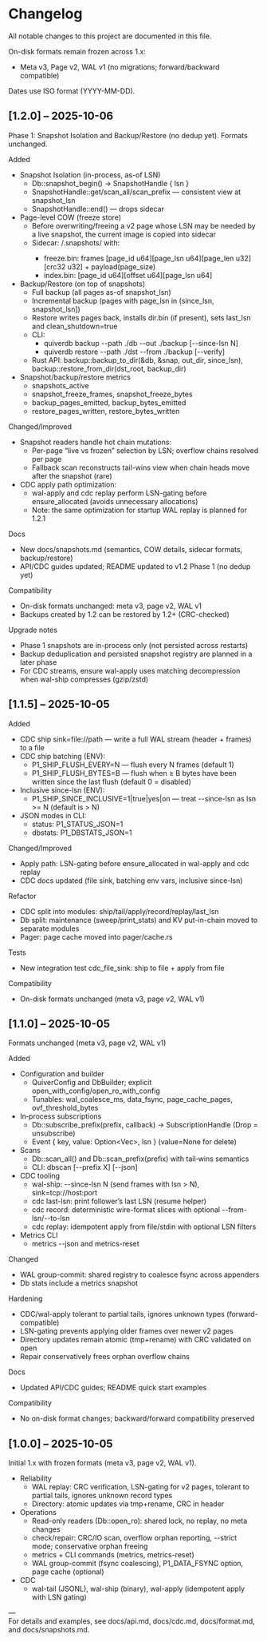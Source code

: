 # Changelog

All notable changes to this project are documented in this file.

On-disk formats remain frozen across 1.x:
- Meta v3, Page v2, WAL v1 (no migrations; forward/backward compatible)

Dates use ISO format (YYYY-MM-DD).


## [1.2.0] – 2025-10-06

Phase 1: Snapshot Isolation and Backup/Restore (no dedup yet). Formats unchanged.

Added
- Snapshot Isolation (in-process, as-of LSN)
  - Db::snapshot_begin() -> SnapshotHandle { lsn }
  - SnapshotHandle::get/scan_all/scan_prefix — consistent view at snapshot_lsn
  - SnapshotHandle::end() — drops sidecar
- Page-level COW (freeze store)
  - Before overwriting/freeing a v2 page whose LSN may be needed by a live snapshot, the current image is copied into sidecar
  - Sidecar: <root>/.snapshots/<id> with:
    - freeze.bin: frames [page_id u64][page_lsn u64][page_len u32][crc32 u32] + payload(page_size)
    - index.bin: [page_id u64][offset u64][page_lsn u64]
- Backup/Restore (on top of snapshots)
  - Full backup (all pages as-of snapshot_lsn)
  - Incremental backup (pages with page_lsn in (since_lsn, snapshot_lsn])
  - Restore writes pages back, installs dir.bin (if present), sets last_lsn and clean_shutdown=true
  - CLI:
    - quiverdb backup --path ./db --out ./backup [--since-lsn N]
    - quiverdb restore --path ./dst --from ./backup [--verify]
  - Rust API: backup::backup_to_dir(&db, &snap, out_dir, since_lsn), backup::restore_from_dir(dst_root, backup_dir)
- Snapshot/backup/restore metrics
  - snapshots_active
  - snapshot_freeze_frames, snapshot_freeze_bytes
  - backup_pages_emitted, backup_bytes_emitted
  - restore_pages_written, restore_bytes_written

Changed/Improved
- Snapshot readers handle hot chain mutations:
  - Per-page “live vs frozen” selection by LSN; overflow chains resolved per page
  - Fallback scan reconstructs tail-wins view when chain heads move after the snapshot (rare)
- CDC apply path optimization:
  - wal-apply and cdc replay perform LSN-gating before ensure_allocated (avoids unnecessary allocations)
  - Note: the same optimization for startup WAL replay is planned for 1.2.1

Docs
- New docs/snapshots.md (semantics, COW details, sidecar formats, backup/restore)
- API/CDC guides updated; README updated to v1.2 Phase 1 (no dedup yet)

Compatibility
- On-disk formats unchanged: meta v3, page v2, WAL v1
- Backups created by 1.2 can be restored by 1.2+ (CRC-checked)

Upgrade notes
- Phase 1 snapshots are in-process only (not persisted across restarts)
- Backup deduplication and persisted snapshot registry are planned in a later phase
- For CDC streams, ensure wal-apply uses matching decompression when wal-ship compresses (gzip/zstd)


## [1.1.5] – 2025-10-05

Added
- CDC ship sink=file://path — write a full WAL stream (header + frames) to a file
- CDC ship batching (ENV):
  - P1_SHIP_FLUSH_EVERY=N — flush every N frames (default 1)
  - P1_SHIP_FLUSH_BYTES=B — flush when ≥ B bytes have been written since the last flush (default 0 = disabled)
- Inclusive since-lsn (ENV):
  - P1_SHIP_SINCE_INCLUSIVE=1|true|yes|on — treat --since-lsn as lsn >= N (default is > N)
- JSON modes in CLI:
  - status: P1_STATUS_JSON=1
  - dbstats: P1_DBSTATS_JSON=1

Changed/Improved
- Apply path: LSN-gating before ensure_allocated in wal-apply and cdc replay
- CDC docs updated (file sink, batching env vars, inclusive since-lsn)

Refactor
- CDC split into modules: ship/tail/apply/record/replay/last_lsn
- Db split: maintenance (sweep/print_stats) and KV put-in-chain moved to separate modules
- Pager: page cache moved into pager/cache.rs

Tests
- New integration test cdc_file_sink: ship to file + apply from file

Compatibility
- On-disk formats unchanged (meta v3, page v2, WAL v1)


## [1.1.0] – 2025-10-05

Formats unchanged (meta v3, page v2, WAL v1)

Added
- Configuration and builder
  - QuiverConfig and DbBuilder; explicit open_with_config/open_ro_with_config
  - Tunables: wal_coalesce_ms, data_fsync, page_cache_pages, ovf_threshold_bytes
- In‑process subscriptions
  - Db::subscribe_prefix(prefix, callback) → SubscriptionHandle (Drop = unsubscribe)
  - Event { key, value: Option<Vec<u8>>, lsn } (value=None for delete)
- Scans
  - Db::scan_all() and Db::scan_prefix(prefix) with tail‑wins semantics
  - CLI: dbscan [--prefix X] [--json]
- CDC tooling
  - wal-ship: --since-lsn N (send frames with lsn > N), sink=tcp://host:port
  - cdc last-lsn: print follower’s last LSN (resume helper)
  - cdc record: deterministic wire-format slices with optional --from-lsn/--to-lsn
  - cdc replay: idempotent apply from file/stdin with optional LSN filters
- Metrics CLI
  - metrics --json and metrics-reset

Changed
- WAL group-commit: shared registry to coalesce fsync across appenders
- Db stats include a metrics snapshot

Hardening
- CDC/wal-apply tolerant to partial tails, ignores unknown types (forward-compatible)
- LSN-gating prevents applying older frames over newer v2 pages
- Directory updates remain atomic (tmp+rename) with CRC validated on open
- Repair conservatively frees orphan overflow chains

Docs
- Updated API/CDC guides; README quick start examples

Compatibility
- No on-disk format changes; backward/forward compatibility preserved


## [1.0.0] – 2025-10-05

Initial 1.x with frozen formats (meta v3, page v2, WAL v1).

- Reliability
  - WAL replay: CRC verification, LSN-gating for v2 pages, tolerant to partial tails, ignores unknown record types
  - Directory: atomic updates via tmp+rename, CRC in header
- Operations
  - Read-only readers (Db::open_ro): shared lock, no replay, no meta changes
  - check/repair: CRC/IO scan, overflow orphan reporting, --strict mode; conservative orphan freeing
  - metrics + CLI commands (metrics, metrics-reset)
  - WAL group-commit (fsync coalescing), P1_DATA_FSYNC option, page cache (optional)
- CDC
  - wal-tail (JSONL), wal-ship (binary), wal-apply (idempotent apply with LSN gating)


—  
For details and examples, see docs/api.md, docs/cdc.md, docs/format.md, and docs/snapshots.md.